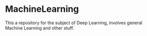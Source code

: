 # MachineLearning

This a repository for the subject of Deep Learning, involves general Machine Learning and other stuff.

